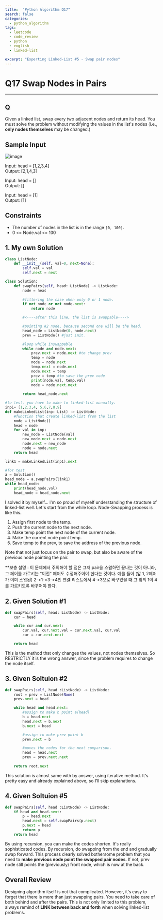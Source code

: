 ```yaml
---
title:  "Python Algorithm Q17"
search: false
categories: 
  - python_algorithm
tags:
  - leetcode
  - code_review
  - python
  - english
  - linked-list

excerpt: "Experting Linked-List #5 - Swap pair nodes"
---
```


# Q17 Swap Nodes in Pairs
___

## Q

Given a linked list, swap every two adjacent nodes and return its head. You must solve the problem without modifying the values in the list's nodes (i.e., __only nodes themselves__ may be changed.)

## Sample Input

![image](https://user-images.githubusercontent.com/68508521/146644876-74ea0141-a1c5-4812-b7c5-23c0a0a09f69.png)

Input: head = [1,2,3,4]  
Output: [2,1,4,3] 

Input: head = []  
Output: []

Input: head = [1]  
Output: [1]

## Constraints
- The number of nodes in the list is in the range `[0, 100]`.
- 0 <= Node.val <= 100


## 1. My own Solution

```py
class ListNode:
    def __init__(self, val=0, next=None):
        self.val = val
        self.next = next

class Solution:
    def swapPairs(self, head: ListNode) -> ListNode:
        node = head
        
        #filtering the case when only 0 or 1 node.
        if not node or not node.next: 
            return node

        #<----after this line, the list is swappable---->

        #pointing #2 node, because second one will be the head.
        head_node = ListNode(0, node.next) 
        prev = ListNode() #just init.

        #loop while inswappable
        while node and node.next:
            prev.next = node.next #to change prev
            temp = node
            node = node.next
            temp.next = node.next
            node.next = temp
            prev = temp #to save the prev node
            print(node.val, temp.val)
            node = node.next.next
        
        return head_node.next
```
```py
#to test, you have to make to linked-list manually. 
inp1= [1,2,3,4, 5,6,7,8,9]
def makeLinkedList(inp: List) -> ListNode: 
    #function that create linked-list from the list
    node = ListNode()
    head = node
    for val in inp:
        new_node = ListNode(val)
        new_node.next = node.next
        node.next = new_node
        node = node.next
    return head

link1 = makeLinkedList(inp1).next

#for test
a = Solution()
head_node = a.swapPairs(link1)
while head_node:
    print(head_node.val)
    head_node = head_node.next
```

I solved it by myself... I'm so proud of myself understanding the structure of linked-list well. Let's start from the while loop. Node-Swapping process is like this.

1. Assign first node to the temp.
2. Push the current node to the next node.
3. Make temp point the next node of the current node.
4. Make the current node point temp.
5. Save temp to the prev, to save the address of the previous node.

Note that not just focus on the pair to swap, but also be aware of the previous node pointing the pair.

**보충 설명 : 이 문제에서 주의해야 할 점은 그저 pair을 스왑하면 끝나는 것이 아니라, 그 페어를 가르키는 "이전" 페어도 수정해주어야 한다는 것이다. 예를 들어 (앞 1, 2페어가 이미 스왑된) 2->1->3->4인 연결 리스트에서 4->3으로 바꾸었을 때 그 앞의 1이 4를 가르키도록 바꾸어야 한다.


## 2. Given Solution #1

```py
def swapPairs(self, head: ListNode) -> ListNode:
    cur = head

    while cur and cur.next:
        cur.val, cur.next.val = cur.next.val, cur.val
        cur = cur.next.next

    return head
```

This is the method that only changes the values, not nodes themselves. So RESTRICTLY it is the wrong answer, since the problem requires to change the node itself.

## 3. Given Soltuion #2

```py
def swapPairs(self, head :ListNode) -> ListNode:
    root = prev = ListNode(None)
    prev.next = head

    while head and head.next:
        #assign to make b point a(head)
        b = head.next
        head.next = b.next
        b.next = head

        #assign to make prev point b
        prev.next = b

        #moves the nodes for the next comparison.
        head = head.next
        prev = prev.next.next
        
    return root.next
```

This solution is almost same with by answer, using iterative method. It's pretty easy and already explained above, so I'll skip explanations.

## 4. Given Soltuion #5

```py
def swapPairs(self, head :ListNode) -> ListNode:
    if head and head.next:
        p = head.next
        head.next = self.swapPairs(p.next)
        p.next = head
        return p
    return head
```

By using recursion, you can make the codes shorten. It's really sophisticated codes. By recursion, do swapping from the end and gradually swap forward. This process clearly solved bothersome problem that you need to __make previous node point the swapped pair nodes__. If not, prev node still points the (previously) front node, which is now at the back.

## Overall Review

Designing algorithm itself is not that complicated. However, it's easy to forget that there is more than just swapping pairs. You need to take care of both behind and after the pairs. This is not only limited to this problem, always remind of __LINK between back and forth__ when solving linked-list problems.